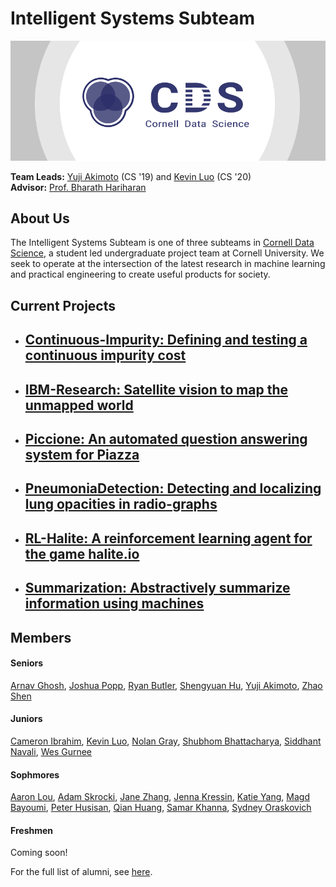 # Intelligent Systems Subteam

[![Cornell Data Science Logo](images/CDS-banner.png)](http://cornelldata.science)


**Team Leads:** [Yuji Akimoto](https://github.com/yujiakimoto) (CS '19) and [Kevin Luo](https://github.com/KevLuo) (CS '20)  
**Advisor:** [Prof. Bharath Hariharan](http://home.bharathh.info)

## About Us
The Intelligent Systems Subteam is one of three subteams in [Cornell Data Science](http://cornelldata.science), a student led undergraduate project team at Cornell University. We seek to operate at the intersection of the latest research in machine learning and practical engineering to create useful products for society.

## Current Projects

* ## [**Continuous-Impurity: Defining and testing a continuous impurity cost**](https://github.com/CornellDataScience/Continuous-Impurity)  

* ## [**IBM-Research: Satellite vision to map the unmapped world**](https://cornelldata.science/)  

* ## [**Piccione: An automated question answering system for Piazza**](https://github.com/CornellDataScience/piccione)

* ## [**PneumoniaDetection: Detecting and localizing lung opacities in radio-graphs**](https://github.com/CornellDataScience/PneumoniaDetection)  

* ## [**RL-Halite: A reinforcement learning agent for the game halite.io**](https://github.com/CornellDataScience/RL-Halite)

* ## [**Summarization: Abstractively summarize information using machines**](https://github.com/CornellDataScience/Summarization)  

## Members
#### Seniors
[Arnav Ghosh](https://github.com/garnav), [Joshua Popp](https://github.com/jmp448), [Ryan Butler](https://github.com/TheButlah), [Shengyuan Hu](https://github.com/crudeplay), [Yuji Akimoto](https://github.com/yujiakimoto), [Zhao Shen](https://github.com/yuzhshen)

#### Juniors
[Cameron Ibrahim](https://github.com/cameton), [Kevin Luo](https://github.com/KevLuo), [Nolan Gray](https://github.com/nolangray15), [Shubhom Bhattacharya](https://github.com/shubhomb), [Siddhant Navali](https://github.com/siddhantn1), [Wes Gurnee](https://github.com/wesg52)

#### Sophmores
[Aaron Lou](https://github.com/daggertye), [Adam Skrocki](https://github.com/adams583), [Jane Zhang](https://github.com/jz393), [Jenna Kressin](https://github.com/jek343), [Katie Yang](), [Magd Bayoumi](https://github.com/bayoumi17m), [Peter Husisan](https://github.com/pete2fiddy), [Qian Huang](https://github.com/q-hwang), [Samar Khanna](https://github.com/Dieblitzen), [Sydney Oraskovich](https://github.com/svo6)

#### Freshmen
Coming soon!

For the full list of alumni, see [here](https://github.com/CornellDataScience/IntelligentSystems/blob/master/history/alumni.md).


